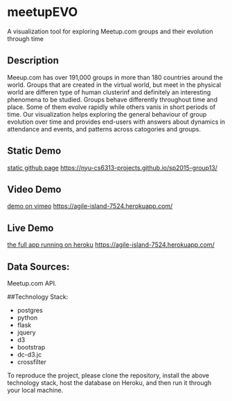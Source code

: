 # meetupEVO 
A visualization tool for exploring Meetup.com groups and their evolution through time

## Description
Meeup.com has over 191,000 groups in more than 180 countries around the world. Groups that are created in the virtual world, but meet in the physical world are differen type of human clusterinf and definitely an interesting phenomena to be studied. Groups behave differently throughout time and place. Some of them evolve rapidly while others vanis in short periods of time. Our visualization helps exploring the general behaviour of group evolution over time and provides end-users with answers about dynamics in attendance and events, and patterns across catogories and groups.

## Static Demo
[static github page](https://nyu-cs6313-projects.github.io/sp2015-group13/) 
https://nyu-cs6313-projects.github.io/sp2015-group13/

## Video Demo
[demo on vimeo](https://agile-island-7524.herokuapp.com/)
https://agile-island-7524.herokuapp.com/

## Live Demo
[the full app running on heroku](https://agile-island-7524.herokuapp.com/)
https://agile-island-7524.herokuapp.com/

## Data Sources:
Meetup.com API.

##Technology Stack:
* postgres
* python
* flask
* jquery
* d3
* bootstrap
* dc-d3.jc
* crossfilter

To reproduce the project, please clone the repository, install the above technology stack, host the database on Heroku, and then run it through your local machine.
